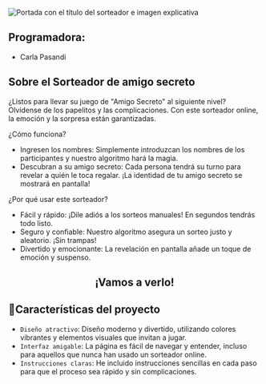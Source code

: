 ![Portada con el título del sorteador e imagen explicativa](https://github.com/user-attachments/assets/9485b551-71e0-4898-a8bd-2f2cdefcf2fb)


## Programadora:

- Carla Pasandi

## Sobre el Sorteador de amigo secreto

¿Listos para llevar su juego de "Amigo Secreto" al siguiente nivel? Olvídense de los papelitos y las complicaciones. Con este sorteador online, la emoción y la sorpresa están garantizadas.

¿Cómo funciona?

- Ingresen los nombres: Simplemente introduzcan los nombres de los participantes y nuestro algoritmo hará la magia.
- Descubran a su amigo secreto: Cada persona tendrá su turno para revelar a quién le toca regalar. ¡La identidad de tu amigo secreto se mostrará en pantalla!

¿Por qué usar este sorteador?

- Fácil y rápido: ¡Dile adiós a los sorteos manuales! En segundos tendrás todo listo.
- Seguro y confiable: Nuestro algoritmo asegura un sorteo justo y aleatorio. ¡Sin trampas!
- Divertido y emocionante: La revelación en pantalla añade un toque de emoción y suspenso.

<h2 align= "center">¡Vamos a verlo!</h2>


## :hammer:Características del proyecto

- `Diseño atractivo`: Diseño moderno y divertido, utilizando colores vibrantes y elementos visuales que invitan a jugar.
- `Interfaz amigable`: La página es fácil de navegar y entender, incluso para aquellos que nunca han usado un sorteador online.
- `Instrucciones claras`: He incluido instrucciones sencillas en cada paso para que el proceso sea rápido y sin complicaciones.
